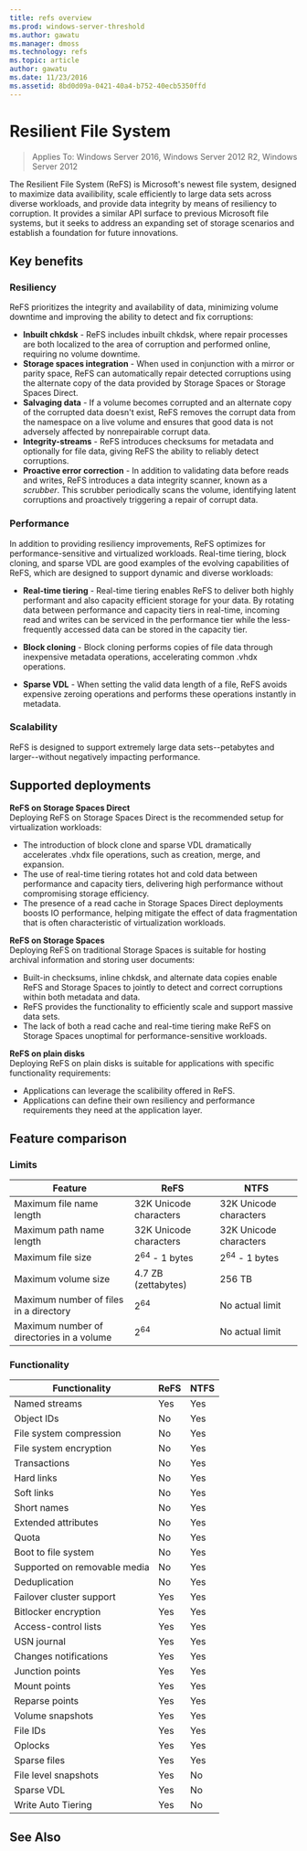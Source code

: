 ```yaml
---
title: refs overview
ms.prod: windows-server-threshold
ms.author: gawatu
ms.manager: dmoss
ms.technology: refs
ms.topic: article
author: gawatu
ms.date: 11/23/2016
ms.assetid: 8bd0d09a-0421-40a4-b752-40ecb5350ffd
---
```

# Resilient File System
>Applies To: Windows Server 2016, Windows Server 2012 R2, Windows Server 2012

The Resilient File System (ReFS) is Microsoft's newest file system, designed to maximize data availibility, scale efficiently to large data sets across diverse workloads, and provide data integrity by means of resiliency to corruption. It provides a similar API surface to previous Microsoft file systems, but it seeks to address an expanding set of storage scenarios and establish a foundation for future innovations. 

## Key benefits

### **Resiliency**
ReFS prioritizes the integrity and availability of data, minimizing volume downtime and improving the ability to detect and fix corruptions:

- **Inbuilt chkdsk** - ReFS includes inbuilt chkdsk, where repair processes are both localized to the area of corruption and performed online, requiring no volume downtime. 
- **Storage spaces integration** - When used in conjunction with a mirror or parity space, ReFS can automatically repair detected corruptions using the alternate copy of the data provided by Storage Spaces or Storage Spaces Direct. 
- **Salvaging data** - If a volume becomes corrupted and an alternate copy of the corrupted data doesn't exist, ReFS removes the corrupt data from the namespace on a live volume and ensures that good data is not adversely affected by nonrepairable corrupt data. 
- **Integrity-streams** - ReFS introduces checksums for metadata and optionally for file data, giving ReFS the ability to reliably detect corruptions. 
- **Proactive error correction** - In addition to validating data before reads and writes, ReFS introduces a data integrity scanner, known as a <i>scrubber</i>. This scrubber periodically scans the volume, identifying latent corruptions and proactively triggering a repair of corrupt data. 

### **Performance**
In addition to providing resiliency improvements, ReFS optimizes for performance-sensitive and virtualized workloads. Real-time tiering, block cloning, and sparse VDL are good examples of the evolving capabilities of ReFS, which are designed to support dynamic and diverse workloads:

- **Real-time tiering** - Real-time tiering enables ReFS to deliver both highly performant and also capacity efficient storage for your data. By rotating data between performance and capacity tiers in real-time, incoming read and writes can be serviced in the performance tier while the less-frequently accessed data can be stored in the capacity tier. 

- **Block cloning** - Block cloning performs copies of file data through inexpensive metadata operations, accelerating common .vhdx operations.  

- **Sparse VDL** - When setting the valid data length of a file, ReFS avoids expensive zeroing operations and performs these operations instantly in metadata. 

### **Scalability**
ReFS is designed to support extremely large data sets--petabytes and larger--without negatively impacting performance.

## Supported deployments

**ReFS on Storage Spaces Direct** <br>
Deploying ReFS on Storage Spaces Direct is the recommended setup for virtualization workloads: 
- The introduction of block clone and sparse VDL dramatically accelerates .vhdx file operations, such as creation, merge, and expansion.
- The use of real-time tiering rotates hot and cold data between performance and capacity tiers, delivering high performance without compromising storage efficiency. 
- The presence of a read cache in Storage Spaces Direct deployments boosts IO performance, helping mitigate the effect of data fragmentation that is often characteristic of virtualization workloads. 

**ReFS on Storage Spaces** <br>
Deploying ReFS on traditional Storage Spaces is suitable for hosting archival information and storing user documents:
- Built-in checksums, inline chkdsk, and alternate data copies enable ReFS and Storage Spaces to jointly to detect and correct corruptions within both metadata and data. 
- ReFS provides the functionality to efficiently scale and support massive data sets. 
- The lack of both a read cache and real-time tiering make ReFS on Storage Spaces unoptimal for performance-sensitive workloads. 

**ReFS on plain disks** <br>
Deploying ReFS on plain disks is suitable for applications with specific functionality requirements:
- Applications can leverage the scalibility offered in ReFS. 
- Applications can define their own resiliency and performance requirements they need at the application layer. 


## Feature comparison

### Limits

| Feature       | ReFS                                        | NTFS |
|----------------|------------------------------------------------|-----------------------|
| Maximum file name length | 32K Unicode characters  | 32K Unicode characters               |
| Maximum path name length |32K Unicode characters | 32K Unicode characters                |
| Maximum file size | 2<sup>64</sup> - 1 bytes  | 2<sup>64</sup> - 1 bytes                |
| Maximum volume size | 4.7 ZB (zettabytes)                           | 256 TB                |
| Maximum number of files in a directory | 2<sup>64</sup>|  No actual limit |
| Maximum number of directories in a volume | 2<sup>64</sup> | No actual limit |


### Functionality

| Functionality       | ReFS                                        | NTFS |
|---------------------------|------------------|-----------------------|
| Named streams | Yes | Yes |
| Object IDs | No | Yes |
| File system compression | No | Yes |
| File system encryption | No | Yes |
| Transactions | No | Yes |
| Hard links | No | Yes |
| Soft links | No | Yes |
| Short names | No | Yes |
| Extended attributes | No | Yes |
| Quota | No | Yes |
| Boot to file system | No | Yes |
| Supported on removable media | No | Yes |
| Deduplication | No | Yes |
| Failover cluster support | Yes | Yes |
| Bitlocker encryption | Yes | Yes |
| Access-control lists | Yes | Yes |
| USN journal | Yes | Yes |
| Changes notifications | Yes | Yes |
| Junction points | Yes | Yes |
| Mount points | Yes | Yes |
| Reparse points | Yes | Yes |
| Volume snapshots | Yes | Yes |
| File IDs | Yes | Yes |
| Oplocks | Yes | Yes |
| Sparse files | Yes | Yes |
| File level snapshots | Yes | No |
| Sparse VDL | Yes | No |
| Write Auto Tiering | Yes | No |

## See Also  

